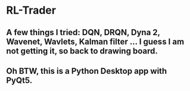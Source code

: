 # RL-Trader

## A few things I tried: DQN, DRQN, Dyna 2, Wavenet, Wavlets, Kalman filter ...  I guess I am not getting it, so back to drawing board.

## Oh BTW, this is a Python Desktop app with PyQt5.
